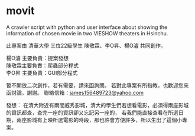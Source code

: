 # movit
A crawler script with python and user interface about showing the information of chosen movie in two VIESHOW theaters in Hsinchu.

此專案由 清華大學 三位22級學生 陳敬霖、李O昇、楊O濬 共同創作。  

楊O濬 主要負責：提案發想  
陳敬霖主要負責：爬蟲部分程式  
李O昇 主要負責：GUI部分程式  

暫不開放二次創作，若有需要，請來函詢問。
若對此專案有所指教，也歡迎您來函討論，謝謝。
聯絡信箱：james156489723@yahoo.com

發想：
在清大附近有兩間威秀影城，清大的學生們若想看電影，必須得兩座影城的資訊都查，查完一座的資訊卻又忘記另一座的，
若我們能直接查看在所選日期，兩座影城有上映所選電影的時段，那也許會方便許多，所以生出了這個小專案。
